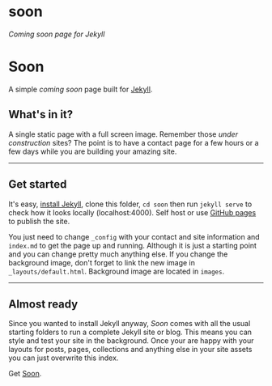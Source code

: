 # soon

*Coming soon page for Jekyll*

# Soon

A simple *coming soon* page built for [Jekyll](https://jekyllrb.com/docs/).

## What's in it?

A single static page with a full screen image. Remember those *under construction* sites? The point is to have a contact page for a few hours or a few days while you are building your amazing site.

***

## Get started
It's easy, [install Jekyll](https://jekyllrb.com/docs/installation/), clone this folder, ```cd soon``` then run ```jekyll serve``` to check how it looks locally (localhost:4000). Self host or use [GitHub pages](https://pages.github.com) to publish the site.

You just need to change ```_config``` with your contact and site information and ```index.md``` to get the page up and running. Although it is just a starting point and you can change pretty much anything else. If you change the background image, don't forget to link the new image in ```_layouts/default.html```. Background image are located in ```images```.

***

## Almost ready

Since you wanted to install Jekyll anyway, *Soon* comes with all the usual starting folders to run a complete Jekyll site or blog. This means you can style and test your site in the background. Once your are happy with your layouts for posts, pages, collections and anything else in your site assets you can just overwrite this index.

Get [Soon](https://github.com/YJPL/soon/).
